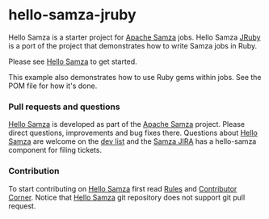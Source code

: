 hello-samza-jruby
=================

Hello Samza is a starter project for [Apache Samza](http://samza.apache.org/) jobs.  Hello Samza [JRuby](http://jruby.org) is a port of the project that demonstrates how to write Samza jobs in Ruby.

Please see [Hello Samza](http://samza.apache.org/startup/hello-samza/0.9/) to get started.

This example also demonstrates how to use Ruby gems within jobs.  See the POM file for how it's done.

### Pull requests and questions

[Hello Samza](http://samza.apache.org/startup/hello-samza/0.9/) is developed as part of the [Apache Samza](http://samza.apache.org) project. Please direct questions, improvements and bug fixes there. Questions about [Hello Samza](http://samza.apache.org/startup/hello-samza/0.9/) are welcome on the [dev list](http://samza.apache.org/community/mailing-lists.html) and the [Samza JIRA](https://issues.apache.org/jira/browse/SAMZA) has a hello-samza component for filing tickets.

### Contribution

To start contributing on [Hello Samza](http://samza.apache.org/startup/hello-samza/0.9/) first read [Rules](http://samza.apache.org/contribute/rules.html) and [Contributor Corner](https://cwiki.apache.org/confluence/display/SAMZA/Contributor%27s+Corner). Notice that [Hello Samza](http://samza.apache.org/startup/hello-samza/0.9/) git repository does not support git pull request.